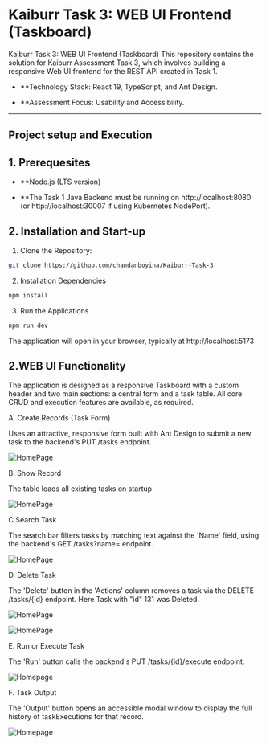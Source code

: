 # Kaiburr Task 3: WEB UI Frontend (Taskboard)

Kaiburr Task 3: WEB UI Frontend (Taskboard)
This repository contains the solution for Kaiburr Assessment Task 3, which involves building a responsive Web UI frontend for the REST API created in Task 1.

* **Technology Stack: React 19, TypeScript, and Ant Design.

* **Assessment Focus: Usability and Accessibility.

---
## Project setup and Execution

## 1. Prerequesites

* **Node.js (LTS version)

* **The Task 1 Java Backend must be running on http://localhost:8080 (or http://localhost:30007 if using Kubernetes NodePort).

## 2. Installation and Start-up

1. Clone the Repository:
   
 ```bash
 git clone https://github.com/chandanboyina/Kaiburr-Task-3
 ```

2. Installation Dependencies

 ```bash
 npm install
 ```

3. Run the Applications

 ```bash
 npm run dev
 ```
The application will open in your browser, typically at http://localhost:5173

## 2.WEB UI Functionality

The application is designed as a responsive Taskboard with a custom header and two main sections: a central form and a task table. All core CRUD and execution features are available, as required.

A. Create Records (Task Form)

Uses an attractive, responsive form built with Ant Design to submit a new task to the backend's PUT /tasks endpoint.

![HomePage]()

B. Show Record

The table loads all existing tasks on startup

![HomePage]()

C.Search Task

The search bar filters tasks by matching text against the 'Name' field, using the backend's GET /tasks?name= endpoint.

![HomePage]()

D. Delete Task

The 'Delete' button in the 'Actions' column removes a task via the DELETE /tasks/{id} endpoint.
Here Task with "id" 131 was Deleted.

![HomePage]()

![HomePage]()

E. Run or Execute Task

The 'Run' button calls the backend's PUT /tasks/{id}/execute endpoint.

![Homepage]()

F. Task Output

The 'Output' button opens an accessible modal window to display the full history of taskExecutions for that record.

![Homepage]()





